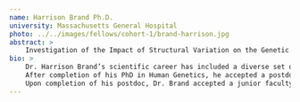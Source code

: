 ```yaml
---
name: Harrison Brand Ph.D.
university: Massachusetts General Hospital
photo: ../../images/fellows/cohort-1/brand-harrison.jpg
abstract: >
    Investigation of the Impact of Structural Variation on the Genetic Etiology of Type 2 Diabetes and Glycemic Traits
bio: >
    Dr. Harrison Brand’s scientific career has included a diverse set of research pursuits that have reflected a natural evolution towards his ultimate goal of understanding how genetic variation contributes to complex disease.
    After completion of his PhD in Human Genetics, he accepted a postdoc position in the lab of Dr. Michael Talkowski at the Center for Genomic Medicine at MGH investigating the impact of structural variation (SV) on developmental disorders.
    Upon completion of his postdoc, Dr. Brand accepted a junior faculty position in the Department of Neurology at MGH, where he continues to evaluate the impact of SV on disease.
---
```

